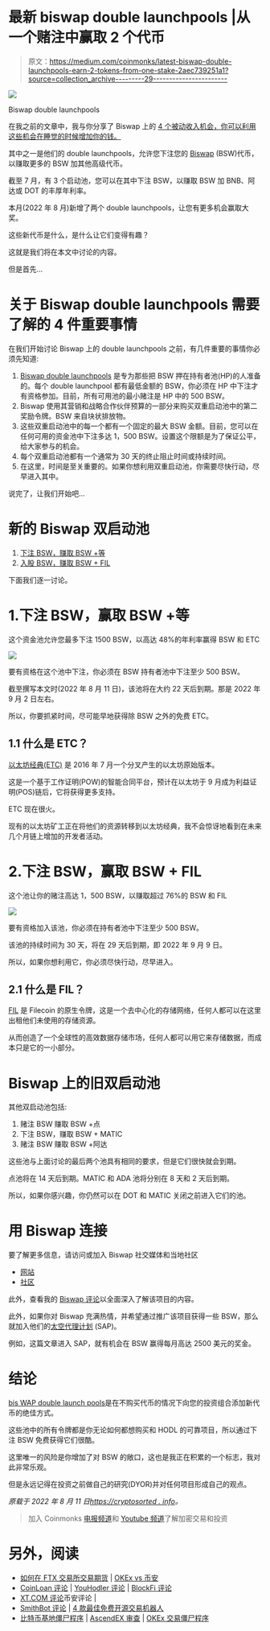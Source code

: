 # 最新 biswap double launchpools |从一个赌注中赢取 2 个代币

> 原文：<https://medium.com/coinmonks/latest-biswap-double-launchpools-earn-2-tokens-from-one-stake-2aec739251a1?source=collection_archive---------29----------------------->

![](img/adf6e966cb51209419caf1975e54ec30.png)

Biswap double launchpools

在我之前的文章中，我与你分享了 Biswap 上的 [4 个被动收入机会，你可以利用这些机会在睡觉的时候增加你的钱。](https://cryptosorted.info/passive-income-opportunities-on-biswap/)

其中之一是他们的 double launchpools，允许您下注您的 [Biswap](https://biswap.org?ref=e1c115c1b7975b28a3db) (BSW)代币，以赚取更多的 BSW 加其他高级代币。

截至 7 月，有 3 个启动池，您可以在其中下注 BSW，以赚取 BSW 加 BNB、阿达或 DOT 的丰厚年利率。

本月(2022 年 8 月)新增了两个 double launchpools，让您有更多机会赢取大奖。

这些新代币是什么，是什么让它们变得有趣？

这就是我们将在本文中讨论的内容。

但是首先…

# 关于 Biswap double launchpools 需要了解的 4 件重要事情

在我们开始讨论 Biswap 上的 double launchpools 之前，有几件重要的事情你必须先知道:

1.  [Biswap double launchpools](https://biswap.org/pools/stake_bsw?ref=e1c115c1b7975b28a3db) 是专为那些把 BSW 押在持有者池(HP)的人准备的。每个 double launchpool 都有最低金额的 BSW，你必须在 HP 中下注才有资格参加。目前，所有可用池的最小赌注是 HP 中的 500 BSW。
2.  Biswap 使用其营销和战略合作伙伴预算的一部分来购买双重启动池中的第二奖励令牌。BSW 来自块状排放物。
3.  这些双重启动池中的每一个都有一个固定的最大 BSW 金额。目前，您可以在任何可用的资金池中下注多达 1，500 BSW。设置这个限额是为了保证公平，给大家参与的机会。
4.  每个双重启动池都有一个通常为 30 天的终止阻止时间或持续时间。
5.  在这里，时间是至关重要的。如果你想利用双重启动池，你需要尽快行动，尽早进入其中。

说完了，让我们开始吧…

# 新的 Biswap 双启动池

1.  [下注 BSW，赚取 BSW +等](#h_20461506531660197145261)
2.  [入股 BSW，赚取 BSW + FIL](#h_85760769171660197151408)

下面我们逐一讨论。

# 1.下注 BSW，赢取 BSW +等

这个资金池允许您最多下注 1500 BSW，以高达 48%的年利率赢得 BSW 和 ETC

![](img/cef6a37859408576fd72720e7583f0bb.png)

要有资格在这个池中下注，你必须在 BSW 持有者池中下注至少 500 BSW。

截至撰写本文时(2022 年 8 月 11 日)，该池将在大约 22 天后到期。那是 2022 年 9 月 2 日左右。

所以，你要抓紧时间，尽可能早地获得除 BSW 之外的免费 ETC。

## 1.1 什么是 ETC？

[以太坊经典(ETC)](https://www.coingecko.com/en/coins/ethereum-classic) 是 2016 年 7 月一个分叉产生的以太坊原始版本。

这是一个基于工作证明(POW)的智能合同平台，预计在以太坊于 9 月成为利益证明(POS)链后，它将获得更多支持。

ETC 现在很火。

现有的以太坊矿工正在将他们的资源转移到以太坊经典，我不会惊讶地看到在未来几个月链上增加的开发者活动。

# 2.下注 BSW，赢取 BSW + FIL

这个池让你的赌注高达 1，500 BSW，以赚取超过 76%的 BSW 和 FIL

![](img/ea365e723477d33621b647580afe3228.png)

要有资格加入该池，你必须在持有者池中下注至少 500 BSW。

该池的持续时间为 30 天，将在 29 天后到期，即 2022 年 9 月 9 日。

所以，如果你想利用它，你必须尽快行动，尽早进入。

## 2.1 什么是 FIL？

[FIL](https://www.coingecko.com/en/coins/binance-peg-filecoin) 是 Filecoin 的原生令牌，这是一个去中心化的存储网络，任何人都可以在这里出租他们未使用的存储资源。

从而创造了一个全球性的高效数据存储市场，任何人都可以用它来存储数据，而成本只是它的一小部分。

# Biswap 上的旧双启动池

其他双启动池包括:

1.  赌注 BSW 赚取 BSW +点
2.  下注 BSW，赚取 BSW + MATIC
3.  赌注 BSW 赚取 BSW +阿达

这些池与上面讨论的最后两个池具有相同的要求，但是它们很快就会到期。

点池将在 14 天后到期。MATIC 和 ADA 池将分别在 8 天和 2 天后到期。

所以，如果你感兴趣，你仍然可以在 DOT 和 MATIC 关闭之前进入它们的池。

# 用 Biswap 连接

要了解更多信息，请访问或加入 Biswap 社交媒体和当地社区

*   [网站](https://biswap.page/home)
*   [社区](https://biswap.page/community)

此外，查看我的 [Biswap 评论](https://cryptosorted.info/biswap-review/)以全面深入了解该项目的内容。

此外，如果你对 Biswap 充满热情，并希望通过推广该项目获得一些 BSW，那么就加入他们的[太空代理计划](https://biswap.org/space_agents) (SAP)。

例如，这篇文章进入 SAP，就有机会在 BSW 赢得每月高达 2500 美元的奖金。

# 结论

[bis WAP double launch pools](https://biswap.org/pools/stake_bsw?ref=e1c115c1b7975b28a3db)是在不购买代币的情况下向您的投资组合添加新代币的绝佳方式。

这些池中的所有令牌都是你无论如何都想购买和 HODL 的可靠项目，所以通过下注 BSW 免费获得它们很酷。

这里唯一的风险是你增加了对 BSW 的敞口，这也是我正在积累的一个标志，我对此非常乐观。

但是永远记得在投资之前做自己的研究(DYOR)并对任何项目形成自己的观点。

*原载于 2022 年 8 月 11 日*[*https://cryptosorted . info*](https://cryptosorted.info/biswap-double-launchpools/)*。*

> 加入 Coinmonks [电报频道](https://t.me/coincodecap)和 [Youtube 频道](https://www.youtube.com/c/coinmonks/videos)了解加密交易和投资

# 另外，阅读

*   [如何在 FTX 交易所交易期货](https://coincodecap.com/ftx-futures-trading) | [OKEx vs 币安](https://coincodecap.com/okex-vs-binance)
*   [CoinLoan 评论](https://coincodecap.com/coinloan-review) | [YouHodler 评论](/coinmonks/youhodler-4-easy-ways-to-make-money-98969b9689f2) | [BlockFi 评论](https://coincodecap.com/blockfi-review)
*   [XT.COM 评论](https://coincodecap.com/profittradingapp-for-binance)币安评论 |
*   [SmithBot 评论](https://coincodecap.com/smithbot-review) | [4 款最佳免费开源交易机器人](https://coincodecap.com/free-open-source-trading-bots)
*   [比特币基地僵尸程序](/coinmonks/coinbase-bots-ac6359e897f3) | [AscendEX 审查](/coinmonks/ascendex-review-53e829cf75fa) | [OKEx 交易僵尸程序](/coinmonks/okex-trading-bots-234920f61e60)